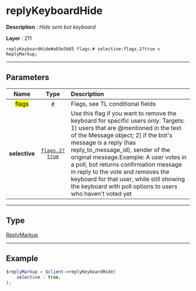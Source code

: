 # replyKeyboardHide

**Description** : *Hide sent bot keyboard*

**Layer** : 211

```tl
replyKeyboardHide#a03e5b85 flags:# selective:flags.2?true = ReplyMarkup;
```

---

## Parameters

| Name | Type | Description |
| :---: | :---: | :--- |
| <mark>flags</mark> | [`#`](type/#) | Flags, see TL conditional fields |
| **selective** | [`flags.2?true`](type/true) | Use this flag if you want to remove the keyboard for specific users only. Targets: 1) users that are @mentioned in the text of the Message object; 2) if the bot's message is a reply (has reply_to_message_id), sender of the original message.Example: A user votes in a poll, bot returns confirmation message in reply to the vote and removes the keyboard for that user, while still showing the keyboard with poll options to users who haven't voted yet |

---

## Type

[ReplyMarkup](type/ReplyMarkup)

---

## Example

```php
$replyMarkup = $client->replyKeyboardHide(
	selective : true,
);
```